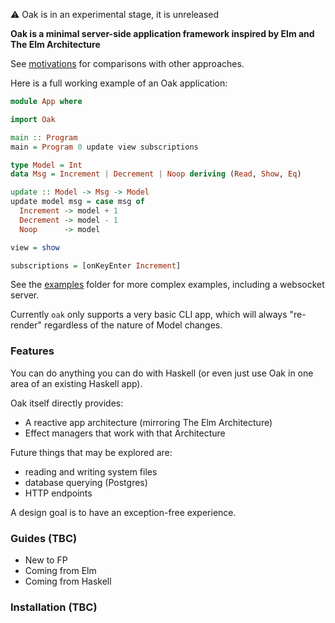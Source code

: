 
:warning: Oak is in an experimental stage, it is unreleased

**Oak is a minimal server-side application framework inspired by Elm and The Elm Architecture**

See [motivations](docs/motivations.md) for comparisons with other approaches.

Here is a full working example of an Oak application:

```haskell
module App where

import Oak

main :: Program
main = Program 0 update view subscriptions

type Model = Int
data Msg = Increment | Decrement | Noop deriving (Read, Show, Eq)

update :: Model -> Msg -> Model
update model msg = case msg of
  Increment -> model + 1
  Decrement -> model - 1
  Noop      -> model

view = show

subscriptions = [onKeyEnter Increment]
```

See the [examples](examples) folder for more complex examples, including a websocket server.

Currently `oak` only supports a very basic CLI app, which will always "re-render" regardless of the nature of Model changes.

### Features

You can do anything you can do with Haskell (or even just use Oak in one area of an existing Haskell app).

Oak itself directly provides:

- A reactive app architecture (mirroring The Elm Architecture)
- Effect managers that work with that Architecture

Future things that may be explored are:

- reading and writing system files
- database querying (Postgres)
- HTTP endpoints

A design goal is to have an exception-free experience.

### Guides (TBC)

- New to FP
- Coming from Elm
- Coming from Haskell

### Installation (TBC)
